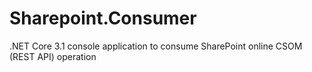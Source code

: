 # Sharepoint.Consumer
.NET Core 3.1 console application to consume SharePoint online CSOM (REST API) operation

